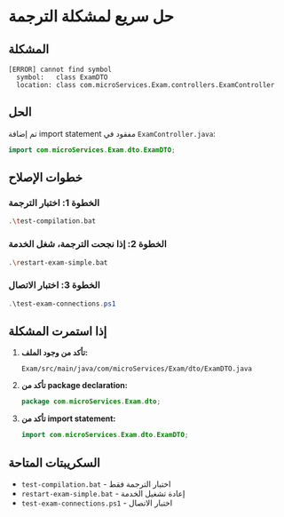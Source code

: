 # حل سريع لمشكلة الترجمة

## المشكلة
```
[ERROR] cannot find symbol
  symbol:   class ExamDTO
  location: class com.microServices.Exam.controllers.ExamController
```

## الحل
تم إضافة import statement مفقود في `ExamController.java`:

```java
import com.microServices.Exam.dto.ExamDTO;
```

## خطوات الإصلاح

### الخطوة 1: اختبار الترجمة
```bash
.\test-compilation.bat
```

### الخطوة 2: إذا نجحت الترجمة، شغل الخدمة
```bash
.\restart-exam-simple.bat
```

### الخطوة 3: اختبار الاتصال
```powershell
.\test-exam-connections.ps1
```

## إذا استمرت المشكلة

1. **تأكد من وجود الملف:**
   ```
   Exam/src/main/java/com/microServices/Exam/dto/ExamDTO.java
   ```

2. **تأكد من package declaration:**
   ```java
   package com.microServices.Exam.dto;
   ```

3. **تأكد من import statement:**
   ```java
   import com.microServices.Exam.dto.ExamDTO;
   ```

## السكريبتات المتاحة

- `test-compilation.bat` - اختبار الترجمة فقط
- `restart-exam-simple.bat` - إعادة تشغيل الخدمة
- `test-exam-connections.ps1` - اختبار الاتصال 